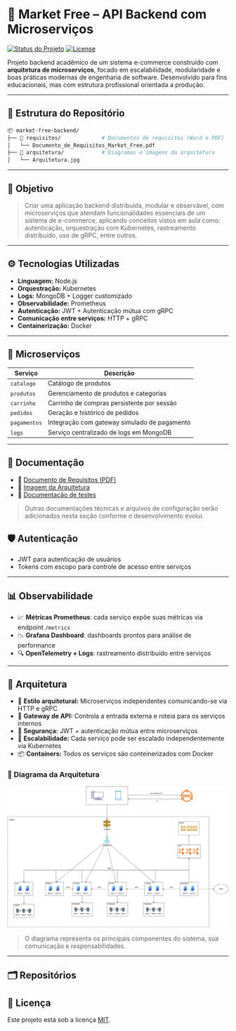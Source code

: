 # 🛒 Market Free – API Backend com Microserviços

[![Status do Projeto](https://img.shields.io/badge/status-em%20desenvolvimento-yellow)]()
[![License](https://img.shields.io/badge/license-MIT-blue.svg)]()

Projeto backend acadêmico de um sistema e-commerce construído com **arquitetura de microserviços**, focado em escalabilidade, modularidade e boas práticas modernas de engenharia de software. Desenvolvido para fins educacionais, mas com estrutura profissional orientada a produção.

---

## 📁 Estrutura do Repositório

```bash
📦 market-free-backend/
├── 📂 requisitos/             # Documentos de requisitos (Word e PDF)
│   └── Documento_de_Requisitos_Market_Free.pdf
├── 📂 arquitetura/            # Diagramas e imagens da arquitetura
│   └── Arquitetura.jpg

```

---

## 📌 Objetivo

> Criar uma aplicação backend distribuída, modular e observável, com microserviços que atendam funcionalidades essenciais de um sistema de e-commerce, aplicando conceitos vistos em aula como: autenticação, orquestração com Kubernetes, rastreamento distribuído, uso de gRPC, entre outros.

---

## ⚙️ Tecnologias Utilizadas

- **Linguagem:** Node.js
- **Orquestração:** Kubernetes
- **Logs:** MongoDB + Logger customizado
- **Observabilidade:** Prometheus
- **Autenticação:** JWT + Autenticação mútua com gRPC
- **Comunicação entre serviços:** HTTP + gRPC
- **Containerização:** Docker

---

## 🧩 Microserviços

| Serviço        | Descrição                                       |
|----------------|-------------------------------------------------|
| `catalogo`     | Catálogo de produtos                            |
| `produtos`     | Gerenciamento de produtos e categorias          |
| `carrinho`     | Carrinho de compras persistente por sessão      |
| `pedidos`      | Geração e histórico de pedidos                  |
| `pagamentos`   | Integração com gateway simulado de pagamento    |
| `logs`         | Serviço centralizado de logs em MongoDB         |

---

## 📄 Documentação

- 📘 [Documento de Requisitos (PDF)](./requisitos/Documento_de_Requisitos_Market_Free.pdf)
- 🧠 [Imagem da Arquitetura](./arquitetura/Arquitetura.jpg)
- 📄 [Documentação de testes](./Documenta%C3%A7%C3%A3o%20de%20Teste)
> Outras documentações técnicas e arquivos de configuração serão adicionados nesta seção conforme o desenvolvimento evolui.


## 🛡️ Autenticação

- JWT para autenticação de usuários
- Tokens com escopo para controle de acesso entre serviços

---

## 📊 Observabilidade

- 📈 **Métricas Prometheus**: cada serviço expõe suas métricas via endpoint `/metrics`
- 📉 **Grafana Dashboard**: dashboards prontos para análise de performance
- 🔍 **OpenTelemetry + Logs**: rastreamento distribuído entre serviços

---

## 🧱 Arquitetura

- 🧭 **Estilo arquitetural:** Microserviços independentes comunicando-se via HTTP e gRPC
- 📡 **Gateway de API:** Controla a entrada externa e roteia para os serviços internos
- 🔐 **Segurança:** JWT + autenticação mútua entre microserviços
- 🔁 **Escalabilidade:** Cada serviço pode ser escalado independentemente via Kubernetes
- 📦 **Containers:** Todos os serviços são conteinerizados com Docker

### 📌 Diagrama da Arquitetura

![Diagrama da Arquitetura](./arquitetura/Arquitetura.jpg)

> O diagrama representa os principais componentes do sistema, sua comunicação e responsabilidades.

---
## 🗂️ Repositórios

## 📝 Licença

Este projeto está sob a licença [MIT](./LICENSE).
